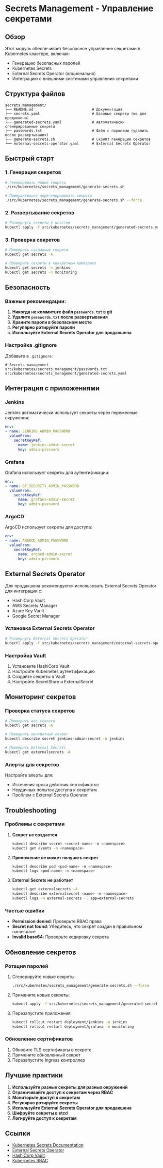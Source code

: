 # Secrets Management - Управление секретами

## Обзор

Этот модуль обеспечивает безопасное управление секретами в Kubernetes кластере, включая:

- Генерацию безопасных паролей
- Kubernetes Secrets
- External Secrets Operator (опционально)
- Интеграцию с внешними системами управления секретами

## Структура файлов

```
secrets_management/
├── README.md                           # Документация
├── secrets.yaml                        # Базовые секреты (не для продакшена)
├── generated-secrets.yaml              # Автоматически сгенерированные секреты
├── passwords.txt                       # Файл с паролями (удалить после развертывания)
├── generate-secrets.sh                 # Скрипт генерации секретов
└── external-secrets-operator.yaml      # External Secrets Operator
```

## Быстрый старт

### 1. Генерация секретов

```bash
# Генерировать новые секреты
./src/kubernetes/secrets_management/generate-secrets.sh

# Принудительно перегенерировать секреты
./src/kubernetes/secrets_management/generate-secrets.sh --force
```

### 2. Развертывание секретов

```bash
# Развернуть секреты в кластер
kubectl apply -f src/kubernetes/secrets_management/generated-secrets.yaml
```

### 3. Проверка секретов

```bash
# Проверить созданные секреты
kubectl get secrets -A

# Проверить секреты в конкретном namespace
kubectl get secrets -n jenkins
kubectl get secrets -n monitoring
```

## Безопасность

### Важные рекомендации:

1. **Никогда не коммитьте файл `passwords.txt` в git**
2. **Удалите `passwords.txt` после развертывания**
3. **Храните пароли в безопасном месте**
4. **Регулярно ротируйте пароли**
5. **Используйте External Secrets Operator для продакшена**

### Настройка .gitignore

Добавьте в `.gitignore`:

```gitignore
# Secrets management
src/kubernetes/secrets_management/passwords.txt
src/kubernetes/secrets_management/generated-secrets.yaml
```

## Интеграция с приложениями

### Jenkins

Jenkins автоматически использует секреты через переменные окружения:

```yaml
env:
- name: JENKINS_ADMIN_PASSWORD
  valueFrom:
    secretKeyRef:
      name: jenkins-admin-secret
      key: admin-password
```

### Grafana

Grafana использует секреты для аутентификации:

```yaml
env:
- name: GF_SECURITY_ADMIN_PASSWORD
  valueFrom:
    secretKeyRef:
      name: grafana-admin-secret
      key: admin-password
```

### ArgoCD

ArgoCD использует секреты для доступа:

```yaml
env:
- name: ARGOCD_ADMIN_PASSWORD
  valueFrom:
    secretKeyRef:
      name: argocd-admin-secret
      key: admin-password
```

## External Secrets Operator

Для продакшена рекомендуется использовать External Secrets Operator для интеграции с:

- HashiCorp Vault
- AWS Secrets Manager
- Azure Key Vault
- Google Secret Manager

### Установка External Secrets Operator

```bash
# Развернуть External Secrets Operator
kubectl apply -f src/kubernetes/secrets_management/external-secrets-operator.yaml
```

### Настройка Vault

1. Установите HashiCorp Vault
2. Настройте Kubernetes аутентификацию
3. Создайте секреты в Vault
4. Настройте SecretStore и ExternalSecret

## Мониторинг секретов

### Проверка статуса секретов

```bash
# Проверить все секреты
kubectl get secrets -A

# Проверить конкретный секрет
kubectl describe secret jenkins-admin-secret -n jenkins

# Проверить External Secrets
kubectl get externalsecrets -A
```

### Алерты для секретов

Настройте алерты для:
- Истечения срока действия сертификатов
- Неудачных попыток доступа к секретам
- Проблем с External Secrets Operator

## Troubleshooting

### Проблемы с секретами

1. **Секрет не создается**
   ```bash
   kubectl describe secret <secret-name> -n <namespace>
   kubectl get events -n <namespace>
   ```

2. **Приложение не может получить секрет**
   ```bash
   kubectl describe pod <pod-name> -n <namespace>
   kubectl logs <pod-name> -n <namespace>
   ```

3. **External Secrets не работает**
   ```bash
   kubectl get externalsecrets -A
   kubectl describe externalsecret <name> -n <namespace>
   kubectl logs -n external-secrets -l app=external-secrets
   ```

### Частые ошибки

- **Permission denied**: Проверьте RBAC права
- **Secret not found**: Убедитесь, что секрет создан в правильном namespace
- **Invalid base64**: Проверьте кодировку секрета

## Обновление секретов

### Ротация паролей

1. Сгенерируйте новые секреты:
   ```bash
   ./src/kubernetes/secrets_management/generate-secrets.sh --force
   ```

2. Примените новые секреты:
   ```bash
   kubectl apply -f src/kubernetes/secrets_management/generated-secrets.yaml
   ```

3. Перезапустите приложения:
   ```bash
   kubectl rollout restart deployment/jenkins -n jenkins
   kubectl rollout restart deployment/grafana -n monitoring
   ```

### Обновление сертификатов

1. Обновите TLS сертификаты в секрете
2. Примените обновленный секрет
3. Перезапустите Ingress контроллер

## Лучшие практики

1. **Используйте разные секреты для разных окружений**
2. **Ограничивайте доступ к секретам через RBAC**
3. **Мониторьте доступ к секретам**
4. **Регулярно ротируйте секреты**
5. **Используйте External Secrets Operator для продакшена**
6. **Шифруйте секреты в etcd**
7. **Логируйте доступ к секретам**

## Ссылки

- [Kubernetes Secrets Documentation](https://kubernetes.io/docs/concepts/configuration/secret/)
- [External Secrets Operator](https://external-secrets.io/)
- [HashiCorp Vault](https://www.vaultproject.io/)
- [Kubernetes RBAC](https://kubernetes.io/docs/reference/access-authn-authz/rbac/) 
